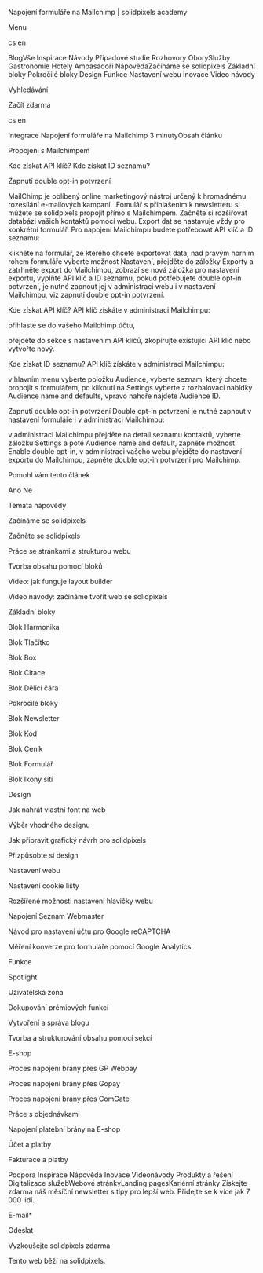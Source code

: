 <p>Napojení formuláře na Mailchimp | solidpixels academy</p>
<p>Menu</p>
<p>cs en</p>
<p>BlogVše Inspirace Návody Případové studie Rozhovory OborySlužby Gastronomie Hotely Ambasadoři NápovědaZačínáme se solidpixels Základní bloky Pokročilé bloky Design Funkce Nastavení webu Inovace Video návody</p>
<p>Vyhledávání</p>
<p>Začít zdarma</p>
<p>cs en</p>
<p>Integrace
Napojení formuláře na Mailchimp
3 minutyObsah článku</p>
<p>Propojení s Mailchimpem</p>
<p>Kde získat API klíč?
Kde získat ID seznamu? </p>
<p>Zapnutí double opt-in potvrzení</p>
<p>MailChimp je oblíbený online marketingový nástroj určený k hromadnému rozesílání e-mailových kampaní. 
Fomulář s přihlášením k newsletteru si můžete se solidpixels propojit přímo s Mailchimpem. Začněte si rozšiřovat databázi vašich kontaktů pomocí webu.
Export dat se nastavuje vždy pro konkrétní formulář. Pro napojení Mailchimpu budete potřebovat API klíč a ID seznamu:</p>
<p>klikněte na formulář, ze kterého chcete exportovat data,
nad pravým horním rohem formuláře vyberte možnost Nastavení,
přejděte do záložky Exporty a zatrhněte export do Mailchimpu,
zobrazí se nová záložka pro nastavení exportu, vyplňte API klíč a ID seznamu,
pokud potřebujete double opt-in potvrzení, je nutné zapnout jej v administraci webu i v nastavení Mailchimpu, viz zapnutí double opt-in potvrzení.</p>
<p>Kde získat API klíč?
API klíč získáte v administraci Mailchimpu:</p>
<p>přihlaste se do vašeho Mailchimp účtu,</p>
<p>přejděte do sekce s nastavením API klíčů,
zkopírujte existující API klíč nebo vytvořte nový.</p>
<p>Kde získat ID seznamu?
API klíč získáte v administraci Mailchimpu:</p>
<p>v hlavním menu vyberte položku Audience,
vyberte seznam, který chcete propojit s formulářem,
po kliknutí na Settings vyberte z rozbalovací nabídky Audience name and defaults,
vpravo nahoře najdete Audience ID.</p>
<p>Zapnutí double opt-in potvrzení
Double opt-in potvrzení je nutné zapnout v nastavení formuláře i v administraci Mailchimpu:</p>
<p>v administraci Mailchimpu přejděte na detail seznamu kontaktů,
vyberte záložku Settings a poté Audience name and default,
zapněte možnost Enable double opt-in,
v administraci vašeho webu přejděte do nastavení exportu do Mailchimpu,
zapněte double opt-in potvrzení pro Mailchimp.</p>
<p>Pomohl vám tento článek</p>
<p>Ano
Ne</p>
<p>Témata nápovědy</p>
<p>Začínáme se solidpixels</p>
<p>Začněte se solidpixels</p>
<p>Práce se stránkami a strukturou webu</p>
<p>Tvorba obsahu pomocí bloků</p>
<p>Video: jak funguje layout builder </p>
<p>Video návody: začínáme tvořit web se solidpixels</p>
<p>Základní bloky</p>
<p>Blok Harmonika</p>
<p>Blok Tlačítko</p>
<p>Blok Box</p>
<p>Blok Citace</p>
<p>Blok Dělící čára</p>
<p>Pokročilé bloky</p>
<p>Blok Newsletter</p>
<p>Blok Kód</p>
<p>Blok Ceník</p>
<p>Blok Formulář</p>
<p>Blok Ikony sítí</p>
<p>Design</p>
<p>Jak nahrát vlastní font na web</p>
<p>Výběr vhodného designu</p>
<p>Jak připravit grafický návrh pro solidpixels</p>
<p>Přizpůsobte si design</p>
<p>Nastavení webu</p>
<p>Nastavení cookie lišty</p>
<p>Rozšířené možnosti nastavení hlavičky webu</p>
<p>Napojení Seznam Webmaster</p>
<p>Návod pro nastavení účtu pro Google reCAPTCHA</p>
<p>Měření konverze pro formuláře pomocí Google Analytics</p>
<p>Funkce</p>
<p>Spotlight</p>
<p>Uživatelská zóna</p>
<p>Dokupování prémiových funkcí</p>
<p>Vytvoření a správa blogu</p>
<p>Tvorba a strukturování obsahu pomocí sekcí</p>
<p>E-shop</p>
<p>Proces napojení brány přes GP Webpay</p>
<p>Proces napojení brány přes Gopay</p>
<p>Proces napojení brány přes ComGate</p>
<p>Práce s objednávkami</p>
<p>Napojení platební brány na E-shop</p>
<p>Účet a platby</p>
<p>Fakturace a platby</p>
<p>Podpora
 Inspirace
Nápověda
Inovace
Videonávody
 Produkty a řešení
 Digitalizace služebWebové stránkyLanding pagesKariérní stránky Získejte zdarma náš měsíční newsletter s tipy pro lepší web. Přidejte se k více jak 7 000 lidí.</p>
<p>E-mail*</p>
<p>Odeslat</p>
<p>Vyzkoušejte solidpixels zdarma</p>
<p>Tento web běží na solidpixels.</p>